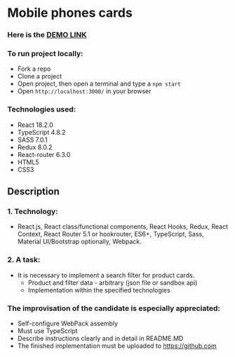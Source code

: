 # Mobile phones cards

### Here is the [DEMO LINK](https://vsupruniuk.github.io/mobile-phones-cards/)

### To run project locally:
- Fork a repo
- Clone a project
- Open project, then open a terminal and type a `npm start`
- Open `http://localhost:3000/` in your browser

### Technologies used:
- React 18.2.0
- TypeScript 4.8.2
- SASS 7.0.1
- Redux 8.0.2
- React-router 6.3.0
- HTML5
- CSS3

## Description
### 1. **Technology:**
- React.js, React class/functional components, React Hooks, Redux, React Context, React Router 5.1 or hookrouter, ES6+, TypeScript, Sass, Material UI/Bootstrap optionally, Webpack.

### 2. **A task:**
- It is necessary to implement a search filter for product cards.
    - Product and filter data - arbitrary (json file or sandbox api)
    - Implementation within the specified technologies

### The improvisation of the candidate is especially appreciated:
- Self-configure WebPack assembly
- Must use TypeScript
- Describe instructions clearly and in detail in README.MD
- The finished implementation must be uploaded to https://github.com
